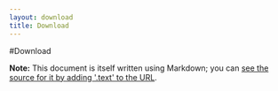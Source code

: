```yaml
---
layout: download
title: Download
---
```



#Download

**Note:** This document is itself written using Markdown; you
can [see the source for it by adding '.text' to the URL][src].

  [src]: /projects/markdown/syntax.text